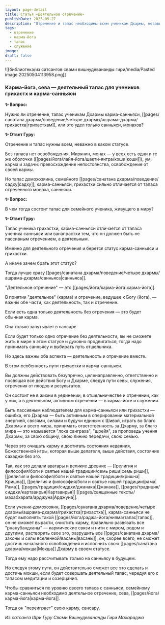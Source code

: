 ```yaml
---
layout: page-detail
title: Статья «Деятельное отречение»
publishDate: 2023-09-27
description: "Отречение и тапас необходимы всем ученикам Дхармы, независимо от статуса: и мирянам, и монахам. Для грихастхи и карма-санньяси тапас должен быть деятельным — это путь карма-йоги, где сочетаются активное служение, ответственность, отречение от плодов и посвящение всех действий Богу. Такой путь очищает карму, развязывает кармические связи и ведет к освобождению, если сочетать его с медитацией и созерцанием. Без деятельного отречения семейный ученик не сможет реализовать свою Мокша Дхарму и очистить эго."
tags:
  - отречение
  - карма-йога
  - тапас
  - служение
image: 
draft: false
---
```

![[библиотека/из сатсангов свами вишнудевананды гири/media/Pasted image 20250504113958.png]]
  
### **Карма-йога, сева — деятельный тапас для учеников грихастх и карма-санньяси** 

**✨ Вопрос:** 

 Нужно ли отречение, тапас ученикам Дхармы карма-санньяси, [[pages/санатана дхарма/поведение/четыре дхармы/ашрама-дхарма/грихастха|грихастхам]], или это удел только санньяси, монахов?

  
**✨ Ответ Гуру:** 

 Отречение и тапас нужны всем, неважно в каком статусе.

 Без тапаса нет освобождения. Мирянин, монах — у всех есть одни и те же оболочки ([[pages/йога/лайя-йога/шакти-янтра/коши|коши]]), ум, карма и задачи: превосхождение непостоянства, освобождение от своей кармы.

 Но тапас домохозяина, семейного [[pages/санатана дхарма/поведение/садху|садху]], карма-санньяси, грихастхи сильно отличается от тапаса отреченного монаха, санньяси.

  
**✨ Вопрос:** 

 В чем тогда состоит тапас для семейного ученика, живущего в миру?

  
**✨ Ответ Гуру:** 

 Тапас ученика грихастхи, карма-санньяси отличается от тапаса ученика санньяси или ванапрастхи тем, что он должен быть не пассивным отречением, а деятельным.

 Именно для деятельного отречения и берется статус карма-санньяси и грихастхи.

 А иначе зачем брать этот статус?

 Тогда лучше сразу [[pages/санатана дхарма/поведение/четыре дхармы/ашрама-дхарма/санньяса|санньяса]].

 "Деятельное отречение" — это [[pages/йога/карма-йога|карма-йога]].

 В понятии "деятельное" (карма) и отречение, ведущее к Богу (йога), — важны обе части, как деятельность, так и отречение.

 Если есть одна только деятельность без отречения — это будет обычная карма.

 Она только запутывает в сансаре.

 Если будет только одно отречение без деятельности, вы не сможете жить в мире в этом статусе и духовно продвигаться, тогда надо принимать санньясу и выбирать путь отшельника.

 Но здесь важны оба аспекта — деятельность и отречение вместе.

 В этом особенность пути грихастхи и карма-санньяси.

 Вы должны действовать безупречно, целенаправленно, ответственно и посвящая все действия Богу и Дхарме, следуя пути севы, служения, отречения от плодов и результатов.

 Он состоит не в жизни в уединении, в отшельничестве и отречении, как у них, а в деятельном, активном отречении — в карма-йоге и служении.

 Быть пассивным наблюдателем для карма-санньяси или грихастхи — ошибка, его Дхарма — быть активным в оперировании материальной энергией, связями, силами и будучи единым с Шивой, играть во благо Дхармы и всего мира, принимать ответственность за Дхарму, за благо мира — это называется "лока санграха", "шрейя", за проповедь учения Дхармы, за свою общину, свою линию передачи, свою семью.

 Через это очищать карму и достигать состояния недеяния, Божественной игры, которая выше делателя, выше действия, состояние сахаджи без эго.

 Так, как это делали аватары и великие древние — [[религия и философия/боги и святые нашей традиции/семь риши|семь риши]], [[религия и философия/боги и святые нашей традиции/кришна|Кришна]], [[религия и философия/боги и святые нашей традиции/рама|Рама]], [[pages/традиция/сиддхи/джанака|Джанака]], [[pages/традиция/сиддхи/картавирья|Картавирья]] [[pages/священные тексты/махабхарата/арджуна|Арджуна]].

 Если ученик-домохозяин, [[pages/санатана дхарма/поведение/четыре дхармы/ашрама-дхарма/грихастха|грихастха]], карма-санньяси не будет выполнять такой [[pages/йога/раджа-йога/нияма/тапас|тапас]], он не сможет вырасти, очистить карму, правильно развязать все "рнанубандханы" — кармические связи и нити с миром, родом и другими, растворить свое эго, разрушить все [[pages/санатана дхарма/законы и силы вселенной/васаны|васаны]], он, скорее всего, не сможет достичь начального освобождения и исполнить свою [[pages/санатана дхарма/мокша|Мокша]] Дхарму в своем статусе.

 Тогда ему надо рассчитывать только на санньясу в будущем.

 Но следуя этому пути, он действительно сможет все это сделать и достичь мокши, если будет совершать деятельный тапас, чередуя его с тапасом медитации и созерцания.

 Чтобы сравниться по уровню своего тапаса с санньяси, семейному карма-санньяси необходимо деятельное отречение, сева, [[pages/йога/карма-йога|карма-йога]].

 Тогда он "переиграет" свою карму, сансару.

*Из сатсанга Шри Гуру Свами Вишнудевананды Гири Махараджа*
